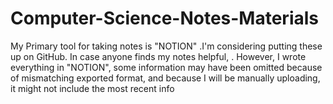 # Computer-Science-Notes-Materials
My Primary tool for taking notes is "NOTION" .I'm considering putting these up on GitHub.  In case anyone finds my notes helpful,  . However, I wrote everything in "NOTION", some information may have been omitted because of mismatching exported format, and because I will be manually uploading, it might not include the most recent info

